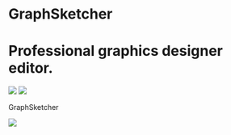 GraphSketcher
=============

Professional graphics designer editor.
=============
[![](http://res.cloudinary.com/dfzokzfi5/image/upload/c_scale,h_100/v1416983052/common/buy.png)](https://shopper.mycommerce.com/checkout/cart/add/55399-8)
[![](http://res.cloudinary.com/dfzokzfi5/image/upload/c_scale,h_96/v1416983052/common/cart.png)](https://shopper.mycommerce.com/checkout/cart/add/55399-8)

GraphSketcher

![](http://res.cloudinary.com/dfzokzfi5/image/upload/v1416972243/GraphSketcher/screen_graphsketcher.jpg)
